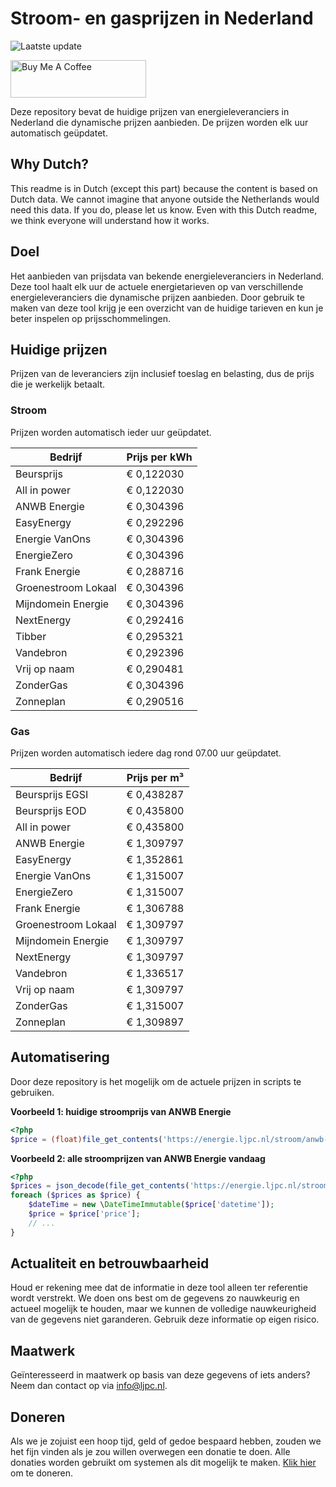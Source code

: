 # Stroom- en gasprijzen in Nederland

![Laatste update](https://img.shields.io/badge/laatste%20update-2025--03--01%2022%3A00%20CET-brightgreen)

<a href="https://www.buymeacoffee.com/Lars-" target="_blank"><img src="https://cdn.buymeacoffee.com/buttons/v2/default-orange.png" alt="Buy Me A Coffee" height="60" style="height: 60px !important;width: 217px !important;" ></a>

Deze repository bevat de huidige prijzen van energieleveranciers in Nederland die dynamische prijzen aanbieden. De prijzen worden elk uur automatisch geüpdatet.

## Why Dutch?

This readme is in Dutch (except this part) because the content is based on Dutch data. We cannot imagine that anyone outside the Netherlands would need this data. If you do, please let us know. Even with this Dutch readme, we think
everyone will understand how it works.

## Doel

Het aanbieden van prijsdata van bekende energieleveranciers in Nederland. Deze tool haalt elk uur de actuele energietarieven op van verschillende energieleveranciers die dynamische prijzen aanbieden. Door gebruik te maken van deze tool
krijg je een overzicht van de huidige tarieven en kun je beter inspelen op prijsschommelingen.

## Huidige prijzen

Prijzen van de leveranciers zijn inclusief toeslag en belasting, dus de prijs die je werkelijk betaalt.

### Stroom

Prijzen worden automatisch ieder uur geüpdatet.

 Bedrijf | Prijs per kWh 
---------|---------------
Beursprijs | € 0,122030
All in power | € 0,122030
ANWB Energie | € 0,304396
EasyEnergy | € 0,292296
Energie VanOns | € 0,304396
EnergieZero | € 0,304396
Frank Energie | € 0,288716
Groenestroom Lokaal | € 0,304396
Mijndomein Energie | € 0,304396
NextEnergy | € 0,292416
Tibber | € 0,295321
Vandebron | € 0,292396
Vrij op naam | € 0,290481
ZonderGas | € 0,304396
Zonneplan | € 0,290516


### Gas

Prijzen worden automatisch iedere dag rond 07.00 uur geüpdatet.

 Bedrijf | Prijs per m³ 
---------|--------------
Beursprijs EGSI | € 0,438287
Beursprijs EOD | € 0,435800
All in power | € 0,435800
ANWB Energie | € 1,309797
EasyEnergy | € 1,352861
Energie VanOns | € 1,315007
EnergieZero | € 1,315007
Frank Energie | € 1,306788
Groenestroom Lokaal | € 1,309797
Mijndomein Energie | € 1,309797
NextEnergy | € 1,309797
Vandebron | € 1,336517
Vrij op naam | € 1,309797
ZonderGas | € 1,315007
Zonneplan | € 1,309897


## Automatisering

Door deze repository is het mogelijk om de actuele prijzen in scripts te gebruiken.

**Voorbeeld 1: huidige stroomprijs van ANWB Energie**

```php
<?php
$price = (float)file_get_contents('https://energie.ljpc.nl/stroom/anwb-energie-nu.txt');

```

**Voorbeeld 2: alle stroomprijzen van ANWB Energie vandaag**

```php
<?php
$prices = json_decode(file_get_contents('https://energie.ljpc.nl/stroom/all-in-power-vandaag.json'),true);
foreach ($prices as $price) {
    $dateTime = new \DateTimeImmutable($price['datetime']);
    $price = $price['price'];
    // ...
}
```

## Actualiteit en betrouwbaarheid

Houd er rekening mee dat de informatie in deze tool alleen ter referentie wordt verstrekt. We doen ons best om de gegevens zo nauwkeurig en actueel mogelijk te houden, maar we kunnen de volledige nauwkeurigheid van de gegevens niet
garanderen. Gebruik deze informatie op eigen risico.

## Maatwerk

Geïnteresseerd in maatwerk op basis van deze gegevens of iets anders? Neem dan contact op
via [info@ljpc.nl](mailto:info@ljpc.nl?subject=Energie%20prijzen).

## Doneren

Als we je zojuist een hoop tijd, geld of gedoe bespaard hebben, zouden we het fijn vinden als je zou willen overwegen een
donatie te doen. Alle donaties worden gebruikt om systemen als dit mogelijk te
maken. [Klik hier](https://www.buymeacoffee.com/Lars-) om te doneren.
